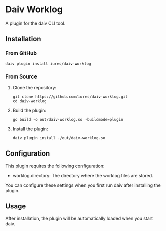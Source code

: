# Daiv Worklog

A plugin for the daiv CLI tool.

## Installation

### From GitHub

```
daiv plugin install iures/daiv-worklog
```

### From Source

1. Clone the repository:
   ```
   git clone https://github.com/iures/daiv-worklog.git
   cd daiv-worklog
   ```

2. Build the plugin:
   ```
   go build -o out/daiv-worklog.so -buildmode=plugin
   ```

3. Install the plugin:
   ```
   daiv plugin install ./out/daiv-worklog.so
   ```

## Configuration

This plugin requires the following configuration:

- worklog.directory: The directory where the worklog files are stored.

You can configure these settings when you first run daiv after installing the plugin.

## Usage

After installation, the plugin will be automatically loaded when you start daiv.

